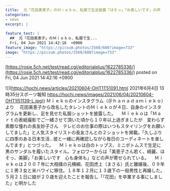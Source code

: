 ```yaml
---
title:  元「花田美恵子」のＭｉｅｋｏ、私服で生足披露「ほそっ」「お美しいです」の声  
categories:
- news
excerpt: |
  
feature_text: |
  ##  元「花田美恵子」のＭｉｅｋｏ、私服で生...
  Fri, 04 Jun 2021 14:42:16  +0900
feature_image: "https://picsum.photos/2560/600?image=733"
image: "https://picsum.photos/2560/600?image=733"
---
```


[https://rosie.5ch.net/test/read.cgi/editorialplus/1622785336/](https://rosie.5ch.net/test/read.cgi/editorialplus/1622785336/)
posted on Fri, 04 Jun 2021 14:42:16  +0900

<!--more-->

![](https://hochi.news/articles/20210604-OHT1T51091.html 2021年6月4日 13時35分スポーツ報知 [https://hochi.news/images/2021/06/04/20210604-OHT1I51139-L.jpg)](https://hochi.news/images/2021/06/04/20210604-OHT1I51139-L.jpg)) Ｍｉｅｋｏのインスタグラム（＠ｈａｎａｄａｍｉｅｋｏ）より 　花田美恵子から改名したタレントのＭｉｅｋｏが４日、自身のインスタグラムを更新し、足を見せた私服ショットを披露した。 　Ｍｉｅｋｏは「Ｍａｒｔの表紙撮影でご一緒させて頂いた頃から１０年以上過ぎましたが　変わらず素敵な憧れの長友妙子さん　テレビのお仕事の際はいつもスタイリングをお願いしてました」と人気スタイリストの長友さんとの２ショットを掲載。「久しぶりに四季のある日本生活…彼と一緒に再確認しながら毎日のコーディネートを楽しんでます」とつづった。 　Ｍｉｅｋｏは白のトップス、ミニボトムスで生足に黒のサンダルを履いたスタイル。フォロワーからは「美恵子さん若く、綺麗、ほそっ、美脚」「お美しいです　心も身体も」などの声が寄せられている。 　Ｍｉｅｋｏは２００７年に大相撲の元横綱、花田虎上（まさる）氏と離婚後、０９年に１男３女と米ハワイに移住。１８年１２月に１３歳下の一般男性と再婚した。５月２１日に娘が２０歳を迎えたことを報告し「『花田』を卒業する事にしました」と明かした
